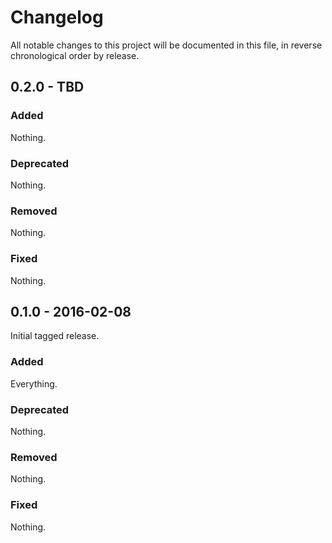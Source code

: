 # Changelog

All notable changes to this project will be documented in this file, in reverse chronological order by release.

## 0.2.0 - TBD

### Added

Nothing.

### Deprecated

Nothing.

### Removed

Nothing.

### Fixed

Nothing.

## 0.1.0 - 2016-02-08

Initial tagged release.

### Added

Everything.

### Deprecated

Nothing.

### Removed

Nothing.

### Fixed

Nothing.
